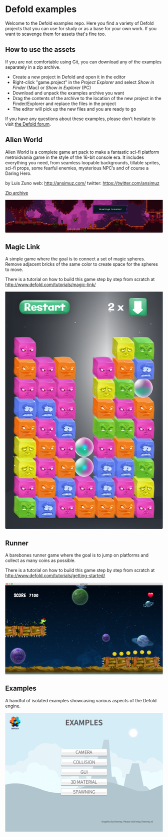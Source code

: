 # Defold examples

Welcome to the Defold examples repo. Here you find a variety of Defold projects that you can use for study or as a base for your own work. If you want to scavenge them for assets that's fine too.

## How to use the assets

If you are not comfortable using Git, you can download any of the examples separately in a
zip archive.

* Create a new project in Defold and open it in the editor
* Right-click "game.project" in the *Project Explorer* and select *Show in Finder* (Mac) or *Show in Explorer* (PC)
* Download and unpack the examples archive you want
* Drag the contents of the archive to the location of the new project in the Finder/Explorer and replace the files in the project
* The editor will pick up the new files and you are ready to go

If you have any questions about these examples, please don't hesitate to visit [the Defold forum](http://forum.defold.com).

## Alien World

Alien World is a complete game art pack to make a fantastic sci-fi platform metroidvania game in the style of the 16-bit console era. It includes everything you need, from seamless loopable backgrounds, tillable sprites, sci-fi props, some fearful enemies, mysterious NPC’s and of course a Daring Hero.

by Luis Zuno
web: http://ansimuz.com/
twitter: https://twitter.com/ansimuz

[Zip archive](alien_world.zip?raw=true)

![Alien World](alien_world/preview.png?raw=true)

## Magic Link

A simple game where the goal is to connect a set of magic spheres. Remove adjacent bricks
of the same color to create space for the spheres to move.

There is a tutorial on how to build this game step by step from scratch at http://www.defold.com/tutorials/magic-link/

![Magic Link](magic_link/preview.png?raw=true)

## Runner

A barebones runner game where the goal is to jump on platforms and collect as many coins as
possible.

There is a tutorial on how to build this game step by step from scratch at http://www.defold.com/tutorials/getting-started/

![Runner](runner/preview.png?raw=true)

## Examples

A handful of isolated examples showcasing various aspects of the Defold engine.

![Examples](examples/preview.png?raw=true)
